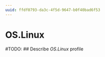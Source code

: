 ```yaml
---
uuid: ffdf0793-da3c-4f5d-9647-b0f40bad6f53
---
```



# OS.Linux


#TODO: ## Describe *OS.Linux* profile

